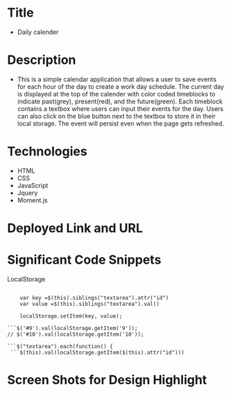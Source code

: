 # Title

- Daily calender

# Description

- This is a simple calendar application that allows a user to save events for each hour of the day to create a work day schedule. The current day is displayed at the top of the calender with color coded timeblocks to indicate past(grey), present(red), and the future(green). Each timeblock contains a textbox where users can input their events for the day. Users can also click on the blue button next to the textbox to store it in their local storage. The event will persist even when the page gets refreshed.

# Technologies

- HTML
- CSS
- JavaScript
- Jquery
- Moment.js

# Deployed Link and URL

# Significant Code Snippets

LocalStorage

````$('.saveBtn').on('click', function(event) {

    var key =$(this).siblings("textarea").attr("id")
    var value =$(this).siblings("textarea").val()

    localStorage.setItem(key, value);

```$('#9').val(localStorage.getItem('9'));
// $('#10').val(localStorage.getItem('10'));

```$("textarea").each(function() {
 ```$(this).val(localStorage.getItem($(this).attr("id")))

````

# Screen Shots for Design Highlight
